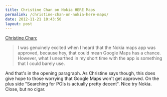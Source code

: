 ```yaml
---
title: Christine Chan on Nokia HERE Maps
permalink: /christine-chan-on-nokia-here-maps/
date: 2012-11-21 10:43:50
layout: post
---
```


[Christine Chan:](http://appadvice.com/appnn/2012-11-quickadvice-nokiaheremaps)

> I was genuinely excited when I heard that the Nokia maps app was approved, because hey, that could mean Google Maps has a chance. However, what I unearthed in my short time with the app is something that I could barely use.

And that's in the opening paragraph. As Christine says though, this does give hope to those worrying that Google Maps won't get approved. On the plus side "Searching for POIs is actually pretty decent". Nice try Nokia. Close, but no cigar.